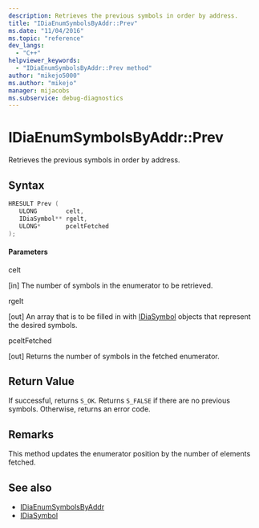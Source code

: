```yaml
---
description: Retrieves the previous symbols in order by address.
title: "IDiaEnumSymbolsByAddr::Prev"
ms.date: "11/04/2016"
ms.topic: "reference"
dev_langs:
  - "C++"
helpviewer_keywords:
  - "IDiaEnumSymbolsByAddr::Prev method"
author: "mikejo5000"
ms.author: "mikejo"
manager: mijacobs
ms.subservice: debug-diagnostics
---
```


# IDiaEnumSymbolsByAddr::Prev

Retrieves the previous symbols in order by address.

## Syntax

```c++
HRESULT Prev ( 
   ULONG        celt,
   IDiaSymbol** rgelt,
   ULONG*       pceltFetched
);
```

#### Parameters

celt

[in] The number of symbols in the enumerator to be retrieved.

rgelt

[out] An array that is to be filled in with [IDiaSymbol](../../debugger/debug-interface-access/idiasymbol.md) objects that represent the desired symbols.

pceltFetched

[out] Returns the number of symbols in the fetched enumerator.

## Return Value

If successful, returns `S_OK`. Returns `S_FALSE` if there are no previous symbols. Otherwise, returns an error code.

## Remarks

This method updates the enumerator position by the number of elements fetched.

## See also

- [IDiaEnumSymbolsByAddr](../../debugger/debug-interface-access/idiaenumsymbolsbyaddr.md)
- [IDiaSymbol](../../debugger/debug-interface-access/idiasymbol.md)
